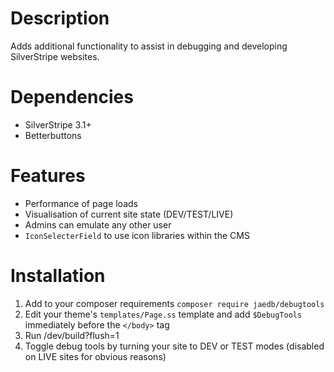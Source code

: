 Description
===========

Adds additional functionality to assist in debugging and developing SilverStripe websites.


Dependencies
============

* SilverStripe 3.1+
* Betterbuttons


Features
============

* Performance of page loads
* Visualisation of current site state (DEV/TEST/LIVE)
* Admins can emulate any other user
* `IconSelecterField` to use icon libraries within the CMS


Installation
============

1. Add to your composer requirements `composer require jaedb/debugtools`
2. Edit your theme's `templates/Page.ss` template and add `$DebugTools` immediately before the `</body>` tag
3. Run /dev/build?flush=1
4. Toggle debug tools by turning your site to DEV or TEST modes (disabled on LIVE sites for obvious reasons)